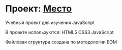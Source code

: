 # Проект: [Место](https://iamfreezee.github.io/mesto/)

Учебный проект для изучения JavaScript

В проекте используются: HTML5 CSS3 JavaScript

Файловая структура создана по методологии БЭМ
